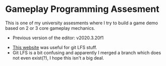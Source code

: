 # Gameplay Programming Assesment
 This is one of my university assesments where I try to build a game demo based on 2 or 3 core gameplay mechanics.
* Previous version of the editor: v2020.3.20f1
- [This website](https://support.atlassian.com/bitbucket-cloud/docs/configure-your-dvcs-username-for-commits/) was useful for git LFS stuff.
- Git LFS is a bit confusing and apparently I merged a branch which does not even exist(?), I hope this isn't a big deal.
